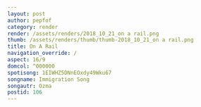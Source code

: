 ```yaml
---
layout: post
author: pepfof
category: render
render: /assets/renders/2018_10_21_on a rail.png
thumb: /assets/renders/thumb/thumb-2018_10_21_on a rail.png
title: On A Rail
navigation_override: /
aspect: 16/9
domcol: ^000000
spotisong: 1EIWHZ5DNnEOxdy49Wku67
songname: Immigration Song
songautr: Ozma
postid: 106
---
```


<!--USER BEGIN 1-->

<!--USER END 1-->

<!--more-->
<!--USER BEGIN 2-->

<!--USER END 2-->

